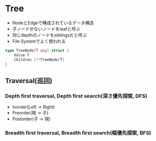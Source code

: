 # Tree
- NodeとEdgeで構成されているデータ構造
- 子ノードがないノードをleafと呼ぶ
- 同じdepthのノードをsiblingsだと呼ぶ
- File Systemでよく使われる
```go
type TreeNode[T any] struct {
	Value T
	Children []*TreeNode[T]
}
```

## Traversal(巡回)
### Depth first traversal, Depth first search(深さ優先探索, DFS)
- Inorder(Left -> Right)
- Preorder(現 -> 子)
- Postorder(子 -> 現)
### Breadth first traversal, Breadth first search(幅優先探索, BFS)

